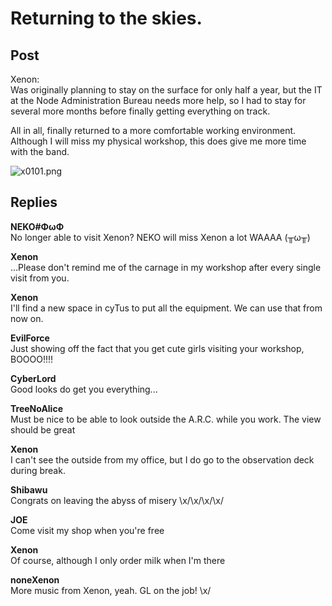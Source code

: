 # Returning to the skies.
## Post
Xenon:<br>
Was originally planning to stay on the surface for only half a year, but the IT at the Node Administration Bureau needs more help, so I had to stay for several more months before finally getting everything on track.

All in all, finally returned to a more comfortable working environment. Although I will miss my physical workshop, this does give me more time with the band.

![x0101.png](\attachments\x0101.png)
## Replies
**NEKO#ΦωΦ**<br>
No longer able to visit Xenon? NEKO will miss Xenon a lot WAAAA (╥ω╥)

**Xenon**<br>
...Please don't remind me of the carnage in my workshop after every single visit from you.

**Xenon**<br>
I'll find a new space in cyTus to put all the equipment. We can use that from now on.

**EvilForce**<br>
Just showing off the fact that you get cute girls visiting your workshop, BOOOO!!!!

**CyberLord**<br>
Good looks do get you everything...

**TreeNoAlice**<br>
Must be nice to be able to look outside the A.R.C. while you work. The view should be great

**Xenon**<br>
I can't see the outside from my office, but I do go to the observation deck during break.

**Shibawu**<br>
Congrats on leaving the abyss of misery \\x/\\x/\\x/\\x/

**JOE**<br>
Come visit my shop when you're free

**Xenon**<br>
Of course, although I only order milk when I'm there

**noneXenon**<br>
More music from Xenon, yeah. GL on the job! \\x/


